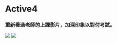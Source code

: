 # Active4
### 重新看過老師的上課影片，加深印象以對付考試。
![](https://i.imgur.com/EQbYDdM.png)
![](https://i.imgur.com/Ig33u0l.png)